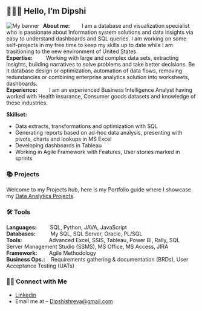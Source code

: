 ## 🙋🏻‍♀️ Hello, I’m Dipshi 


<img src="https://github.com/dipshisingh31/Myfiles/assets/94697832/d29ce087-52d2-4679-8a43-283ec8a55d8f"
     alt="My banner"
     style="float: left; margin-right: 10px;" />

**About me:**   &nbsp;&nbsp;&nbsp;&nbsp;&nbsp;&nbsp;&nbsp;I am  a database and visualization specialist who is passionate about Information system solutions and data insights via easy to understand dashboards and SQL queries. I am working on some self-projects in my free time to keep my skills up to date while I am trasitioning to the new environment of United States.\
**Expertise:**  &nbsp;&nbsp;&nbsp;&nbsp;&nbsp;&nbsp;&nbsp;&nbsp;Working with large and complex data sets, extracting insights, building narratives to solve problems and take better decisions. Be it database design or optimization, automation of data flows, removing redundancies or combining enterprise analytics solution into worksheets, dashboards.\
**Experience:** &nbsp;&nbsp;&nbsp;&nbsp;&nbsp;&nbsp; I am an experienced Business Intelligence Analyst having worked with Health insurance, Consumer goods datasets and knowledge of these industries. 


**Skillset:** 
- Data extracts, transformations and optimization with SQL
 - Generating reports based on ad-hoc data analysis, presenting with pivots, charts and lookups in MS Excel
 - Developing dashboards in Tableau
- Working in Agile Framework with Features, User stories marked in sprints

### 📚 Projects

Welcome to my Projects hub, here is my Portfolio guide where I showcase my [Data Analytics Projects](https://github.com/dipshisingh31/Portfolio_Guide/blob/main/README.md).

### 🛠️ Tools

**Languages:**			&nbsp;&nbsp;&nbsp;&nbsp;&nbsp;&nbsp;&nbsp;&nbsp;SQL, Python, JAVA, JavaScript\
**Databases:**			&nbsp;&nbsp;&nbsp;&nbsp;&nbsp;&nbsp;&nbsp;&nbsp;&nbsp;My SQL, SQL Server, Oracle, PL/SQL\
**Tools:**	        &nbsp;&nbsp;&nbsp;&nbsp;&nbsp;&nbsp;&nbsp;&nbsp;&nbsp;&nbsp;&nbsp;&nbsp;&nbsp;&nbsp;&nbsp;&nbsp;&nbsp;Advanced Excel, SSIS, Tableau, Power BI, Rally, SQL Server Management Studio (SSMS), MS Office, MS Access, JIRA\
**Framework:**	    &nbsp;&nbsp;&nbsp;&nbsp;&nbsp;&nbsp;&nbsp;Agile Methodology\
**Business Ops.:**	    &nbsp;&nbsp;&nbsp;Requirements gathering & documentation (BRDs), User Acceptance Testing (UATs) 



### 👋🏻 Connect with Me

- [Linkedin]( https://www.linkedin.com/in/dipshishreyasingh/)
- Email me at – Dipshishreya@gmail.com  
